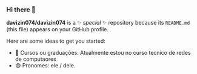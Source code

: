 ### Hi there 👋


**davizin074/davizin074** is a ✨ _special_ ✨ repository because its `README.md` (this file) appears on your GitHub profile.

Here are some ideas to get you started:


- 🌱 Cursos ou graduações: Atualmente estou no curso tecnico de redes de computaores
- 😄 Pronomes: ele / dele.


